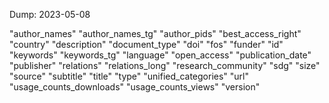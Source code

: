 Dump: 2023-05-08

"author_names"
"author_names_tg"
"author_pids"
"best_access_right"
"country"
"description"
"document_type"
"doi"
"fos"
"funder"
"id"
"keywords"
"keywords_tg"
"language"
"open_access"
"publication_date"
"publisher"
"relations"
"relations_long"
"research_community"
"sdg"
"size"
"source"
"subtitle"
"title"
"type"
"unified_categories"
"url"
"usage_counts_downloads"
"usage_counts_views"
"version"

